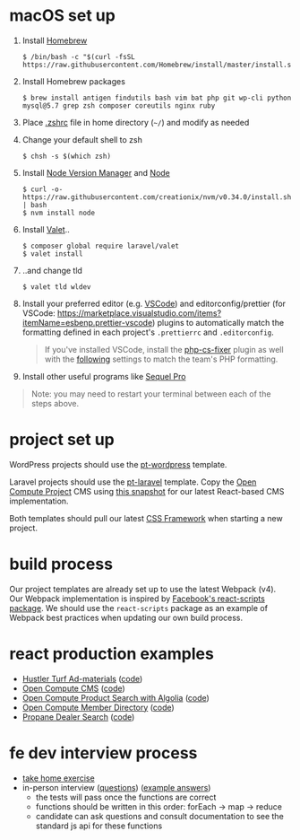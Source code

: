 # macOS set up

1. Install [Homebrew](https://brew.sh/)
   ```
   $ /bin/bash -c "$(curl -fsSL https://raw.githubusercontent.com/Homebrew/install/master/install.sh)"
   ```
1. Install Homebrew packages
   ```
   $ brew install antigen findutils bash vim bat php git wp-cli python mysql@5.7 grep zsh composer coreutils nginx ruby
   ```
1. Place [.zshrc](./.zshrc) file in home directory (`~/`) and modify as needed
1. Change your default shell to zsh
   ```
   $ chsh -s $(which zsh)
   ```
1. Install [Node Version Manager](https://github.com/creationix/nvm) and [Node](https://nodejs.org/en/)
   ```
   $ curl -o- https://raw.githubusercontent.com/creationix/nvm/v0.34.0/install.sh | bash
   $ nvm install node
   ```
1. Install [Valet](https://laravel.com/docs/5.8/valet#installation).. 
   ```
   $ composer global require laravel/valet 
   $ valet install
   ```
1. ..and change tld
   ```
   $ valet tld wldev
   ```
1. Install your preferred editor (e.g. [VSCode](https://code.visualstudio.com/)) and editorconfig/prettier (for VSCode: https://marketplace.visualstudio.com/items?itemName=esbenp.prettier-vscode) plugins to automatically match the formatting defined in each project's `.prettierrc` and `.editorconfig`.  
   >If you've installed VSCode, install the [php-cs-fixer](https://marketplace.visualstudio.com/items?itemName=junstyle.php-cs-fixer) plugin as well with the [following](https://whitelion.atlassian.net/wiki/spaces/DEV/pages/1077903391/PHP%2BStandards%2Bw%2BVS%2BCode) settings to match the team's PHP formatting.
   
1. Install other useful programs like [Sequel Pro](https://www.sequelpro.com/)

> Note: you may need to restart your terminal between each of the steps above.

# project set up

WordPress projects should use the [pt-wordpress](https://github.com/wlion/pt-wordpress) template.

Laravel projects should use the [pt-laravel](https://github.com/wlion/pt-laravel) template. Copy the [Open Compute Project](https://github.com/wlion/open-compute-project) CMS using [this snapshot](https://github.com/wlion/open-compute-project/tree/f8e679bc14d2ebe288a2c79ae45aee7e70478c27) for our latest React-based CMS implementation.

Both templates should pull our latest [CSS Framework](https://github.com/wlion/css-framework) when starting a new project.

# build process

Our project templates are already set up to use the latest Webpack (v4). Our Webpack implementation is inspired by [Facebook's react-scripts package](https://github.com/facebook/create-react-app/tree/master/packages/react-scripts). We should use the `react-scripts` package as an example of Webpack best practices when updating our own build process.

# react production examples

- [Hustler Turf Ad-materials](https://www.hustlerturf.com/ad-materials) ([code](https://github.com/wlion/hustlerturf-com/blob/master/resources/assets-ads/js/index.js))
- [Open Compute CMS](http://opencompute.wldev/admin) ([code](https://github.com/wlion/open-compute-project/tree/master/resources/assets-admin/js))
- [Open Compute Product Search with Algolia](http://opencompute.wldev/products) ([code](https://github.com/wlion/open-compute-project/blob/master/resources/assets/js/marketplace.js))
- [Open Compute Member Directory](http://opencompute.wldev/membership) ([code](https://github.com/wlion/open-compute-project/blob/master/resources/assets/js/directory.js))
- [Propane Dealer Search](https://propane.com/where-to-buy/find-propane-supplier/) ([code](https://github.com/wlion/propane-com/blob/master/wp-content/themes/wlion/assets/js/map-locator.js))

# fe dev interview process

- [take home exercise](https://github.com/wlion/candidate-exercise-fe)
- in-person interview ([questions](https://codesandbox.io/s/ry6yw4z3rp?module=%2Fsrc%2FforEach.js)) ([example answers](https://codesandbox.io/s/x7ryvql0qp?module=%2Fsrc%2FforEach.js))
  - the tests will pass once the functions are correct
  - functions should be written in this order: forEach -> map -> reduce
  - candidate can ask questions and consult documentation to see the standard js api for these functions
